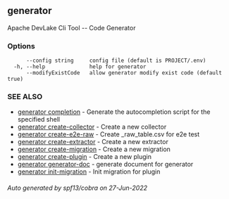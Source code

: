 ## generator

Apache DevLake Cli Tool -- Code Generator

### Options

```
      --config string     config file (default is PROJECT/.env)
  -h, --help              help for generator
      --modifyExistCode   allow generator modify exist code (default true)
```

### SEE ALSO

* [generator completion](generator_completion.md)     - Generate the autocompletion script for the specified shell
* [generator create-collector](generator_create-collector.md)     - Create a new collector
* [generator create-e2e-raw](generator_create-e2e-raw.md)     - Create _raw_table.csv for e2e test
* [generator create-extractor](generator_create-extractor.md)     - Create a new extractor
* [generator create-migration](generator_create-migration.md)     - Create a new migration
* [generator create-plugin](generator_create-plugin.md)     - Create a new plugin
* [generator generator-doc](generator_generator-doc.md)     - generate document for generator
* [generator init-migration](generator_init-migration.md)     - Init migration for plugin

###### Auto generated by spf13/cobra on 27-Jun-2022
